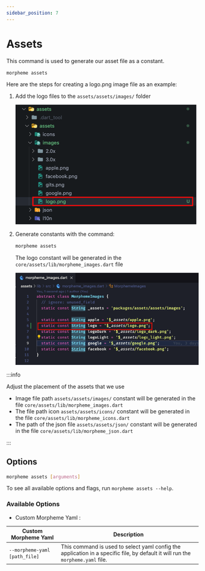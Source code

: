 ```yaml
---
sidebar_position: 7
---
```


# Assets

This command is used to generate our asset file as a constant.

```bash
morpheme assets
```

Here are the steps for creating a logo.png image file as an example:

1. Add the logo files to the `assets/assets/images/` folder

   ![File generated](../../../static/img/generate/assets/copy_file.png)

2. Generate constants with the command:

    ```bash
    morpheme assets
    ```

    The logo constant will be generated in the `core/assets/lib/morpheme_images.dart` file

    ![File generated](../../../static/img/generate/assets/const_generated.png)

:::info

Adjust the placement of the assets that we use

- Image file path `assets/assets/images/` constant will be generated in the file `core/assets/lib/morpheme_images.dart`
- The file path icon `assets/assets/icons/` constant will be generated in the file `core/assets/lib/morpheme_icons.dart`
- The path of the json file `assets/assets/json/` constant will be generated in the file `core/assets/lib/morpheme_json.dart`
  
:::

## Options

```bash
morpheme assets [arguments]
```

To see all available options and flags, run `morpheme assets --help`.

### Available Options

- Custom Morpheme Yaml :

| Custom Morpheme Yaml | Description |
|----------|-------------|
| `--morpheme-yaml [path_file]` | This command is used to select yaml config the application in a specific file, by default it will run the `morpheme.yaml` file. |
